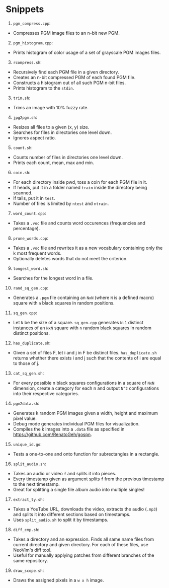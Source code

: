 # Snippets

1. `pgm_compress.cpp`:
  - Compresses PGM image files to an n-bit new PGM.

2. `pgm_histogram.cpp`:
  - Prints histogram of color usage of a set of grayscale PGM images files.

3. `rcompress.sh`:
  - Recursively find each PGM file in a given directory.
  - Creates an n-bit compressed PGM of each found PGM file.
  - Constructs a histogram out of all such PGM n-bit files.
  - Prints histogram to the `stdin`.

3. `trim.sh`:
  - Trims an image with 10% fuzzy rate.

4. `jpg2pgm.sh`:
  - Resizes all files to a given (x, y) size.
  - Searches for files in directories one level down.
  - Ignores aspect ratio.

5. `count.sh`:
  - Counts number of files in directories one level down.
  - Prints each count, mean, max and min.

6. `coin.sh`:
  - For each directory inside pwd, toss a coin for each PGM file in it.
  - If heads, put it in a folder named `train` inside the directory
    being scanned.
  - If tails, put it in `test`.
  - Number of files is limited by `ntest` and `ntrain`.

7. `word_count.cpp`:
  - Takes a `.voc` file and counts word occurences (frequencies and
    percentage).

8. `prune_words.cpp`:
  - Takes a `.voc` file and rewrites it as a new vocabulary containing
    only the k most frequent words.
  - Optionally deletes words that do not meet the criterion.

9. `longest_word.sh`:
  - Searches for the longest word in a file.

10. `rand_sq_gen.cpp`:
  - Generates a `.pgm` file containing an `NxN` (where `N` is a
    defined macro) square with `n` black squares in random positions.

11. `sq_gen.cpp`:
  - Let `N` be the size of a square. `sq_gen.cpp` generates `N-1`
    distinct instances of an `NxN` square with `n` random black squares in
    random distinct positions.

12. `has_duplicate.sh`:
  - Given a set of files F, let i and j in F be distinct files.
    `has_duplicate.sh` returns whether there exists i and j such that
    the contents of i are equal to those of j.

13. `cat_sq_gen.sh`:
  - For every possible n black squares configurations in a square of
    `NxN` dimension, create a category for each n and output `N^2`
    configurations into their respective categories.

14. `pgm2data.sh`:
  - Generates k random PGM images given a width, height and maximum pixel
    value.
  - Debug mode generates individual PGM files for visualization.
  - Compiles the k images into a `.data` file as specified in
    <https://github.com/RenatoGeh/gospn>.

15. `unique_id.go`:
  - Tests a one-to-one and onto function for subrectangles in a
    rectangle.

16. `split_audio.sh`:
  - Takes an audio or video `f` and splits it into pieces.
  - Every timestamp given as argument splits `f` from the previous
    timestamp to the next timestamp.
  - Great for splitting a single file album audio into multiple singles!

17. `extract_ty.sh`:
  - Takes a YouTube URL, downloads the video, extracts the audio (`.mp3`)
    and splits it into different sections based on timestamps.
  - Uses `split_audio.sh` to split it by timestamps.

18. `diff_cmp.sh`:
  - Takes a directory and an expression. Finds all same name files from
    current directory and given directory. For each of these files, use
    NeoVim's diff tool.
  - Useful for manually applying patches from different branches of the
    same repository.

19. `draw_scope.sh`:
  - Draws the assigned pixels in a `w x h` image.
